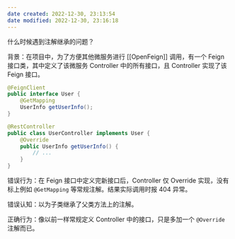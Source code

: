```yaml
---
date created: 2022-12-30, 23:13:54
date modified: 2022-12-30, 23:16:18
---
```


什么时候遇到注解继承的问题？

背景：在项目中，为了方便其他微服务进行 [[OpenFeign]] 调用，有一个 Feign 接口类，其中定义了该微服务 Controller 中的所有接口，且 Controller 实现了该 Feign 接口。

```java
@FeignClient
public interface User {
    @GetMapping
    UserInfo getUserInfo();
}

@RestController
public class UserController implements User {
    @Override
    public UserInfo getUserInfo() {
        // ...
    }
}
```

错误行为：在 Feign 接口中定义完新接口后，Controller 仅 Override 实现，没有标上例如 `@GetMapping` 等常规注解。结果实际调用时报 404 异常。

错误认知：以为子类继承了父类方法上的注解。

正确行为：像以前一样常规定义 Controller 中的接口，只是多加一个 `@Override` 注解而已。
